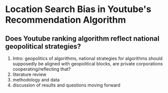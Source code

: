 # Location Search Bias in Youtube's Recommendation Algorithm

## Does Youtube ranking algorithm reflect national geopolitical strategies?

1. Intro: geopolitics of algorithms, national strategies for algorithms should supposedly be aligned with geopolitical blocks, are private corporations cooperating/reflecting that? 
2. literature review
3. methodology and data
4. discussion of results and questions moving forward

